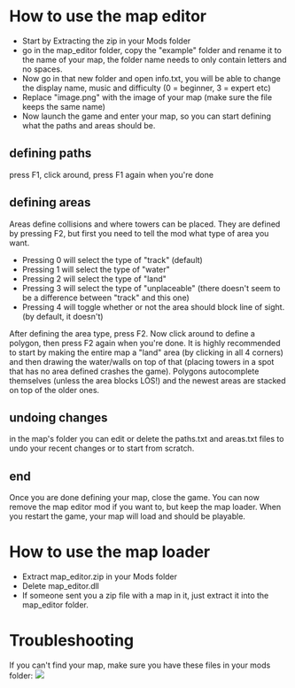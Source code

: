 # How to use the map editor
- Start by Extracting the zip in your Mods folder
- go in the map_editor folder, copy the "example" folder and rename it to the name of your map, the folder name needs to only contain letters and no spaces.
- Now go in that new folder and open info.txt, you will be able to change the display name, music and difficulty (0 = beginner, 3 = expert etc)
- Replace "image.png" with the image of your map (make sure the file keeps the same name)
- Now launch the game and enter your map, so you can start defining what the paths and areas should be.

## defining paths
press F1, click around, press F1 again when you're done

## defining areas
Areas define collisions and where towers can be placed. They are defined by pressing F2, but first you need to tell the mod what type of area you want.
- Pressing 0 will select the type of "track" (default)
- Pressing 1 will select the type of "water"
- Pressing 2 will select the type of "land"
- Pressing 3 will select the type of "unplaceable" (there doesn't seem to be a difference between "track" and this one)
- Pressing 4 will toggle whether or not the area should block line of sight. (by default, it doesn't)

After defining the area type, press F2. Now click around to define a polygon, then press F2 again when you're done. It is highly recommended to start by making the entire map a "land" area (by clicking in all 4 corners) and then drawing the water/walls on top of that (placing towers in a spot that has no area defined crashes the game). Polygons autocomplete themselves (unless the area blocks LOS!) and the newest areas are stacked on top of the older ones.

## undoing changes
in the map's folder you can edit or delete the paths.txt and areas.txt files to undo your recent changes or to start from scratch.

## end
Once you are done defining your map, close the game. You can now remove the map editor mod if you want to, but keep the map loader. When you restart the game, your map will load and should be playable.

# How to use the map loader
- Extract map_editor.zip in your Mods folder
- Delete map_editor.dll
- If someone sent you a zip file with a map in it, just extract it into the map_editor folder.

# Troubleshooting
If you can't find your map, make sure you have these files in your mods folder:
<img src="https://cdn.discordapp.com/attachments/872504918831939625/872526528762753044/unknown.png"/>


